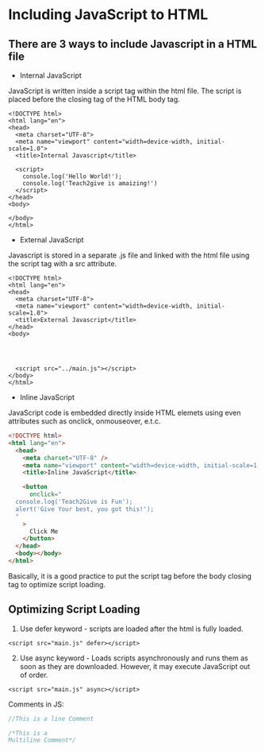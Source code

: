 # Including JavaScript to HTML

## There are 3 ways to include Javascript in a HTML file

- Internal JavaScript
<p>JavaScript is written inside a script tag within the html file. The script is placed before the closing tag of the HTML body tag.</p>

```
<!DOCTYPE html>
<html lang="en">
<head>
  <meta charset="UTF-8">
  <meta name="viewport" content="width=device-width, initial-scale=1.0">
  <title>Internal Javascript</title>

  <script>
    console.log('Hello World!');
    console.log('Teach2give is amaizing!')
  </script>
</head>
<body>

</body>
</html>
```

- External JavaScript

<p>Javascript is stored in a separate .js file and linked with the html file using the script tag with a src attribute.<p>

```
<!DOCTYPE html>
<html lang="en">
<head>
  <meta charset="UTF-8">
  <meta name="viewport" content="width=device-width, initial-scale=1.0">
  <title>External Javascript</title>
</head>
<body>




  <script src="../main.js"></script>
</body>
</html>
```

- Inline JavaScript
<p>JavaScript code is embedded directly inside HTML elemets using even attributes such as onclick, onmouseover, e.t.c.</p>

```html
<!DOCTYPE html>
<html lang="en">
  <head>
    <meta charset="UTF-8" />
    <meta name="viewport" content="width=device-width, initial-scale=1.0" />
    <title>Inline JavaScript</title>

    <button
      onclick="
  console.log('Teach2Give is Fun');
  alert('Give Your best, you got this!');
  "
    >
      Click Me
    </button>
  </head>
  <body></body>
</html>
```

<p>Basically, it is a good practice to put the script tag before the body closing tag to optimize script loading.  </p>

## Optimizing Script Loading

1. Use defer keyword - scripts are loaded after the html is fully loaded.

```
<script src="main.js" defer></script>
```

2. Use async keyword - Loads scripts asynchronously and runs them as soon as they are downloaded. However, it may execute JavaScript out of order.

```
<script src="main.js" async></script>
```

Comments in JS:

```js
//This is a line Comment

/*This is a 
Multiline Comment*/
```


